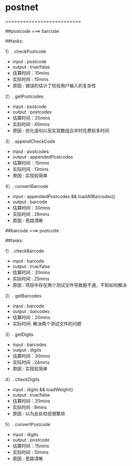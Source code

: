 # postnet
==========================

##postcode ===> barcode

##tasks:

1）. checkPostcode

+ input : postcode
+ output : true/false
+ 估算时间：10mins
+ 实际时间 : 15mins
+ 原因 : 错误的估计了校验用户输入的复杂性

2）. getPostcodes

+ input : postcode
+ output : postcodex
+ 估算时间：20mins
+ 实际时间 : 40mins
+ 原因 : 优化语句以及实现数组合并时花费较多时间

3）. appendCheckCode

+ input : postcodes
+ output : appendedPostcodes
+ 估算时间：15mins
+ 实际时间 : 13mins
+ 原因 : 实现较简单

4）. convertBarcode

+ input : appendedPostcodes && loadAllBarcodes()
+ output : barcode
+ 估算时间：30mins
+ 实际时间 : 28mins
+ 原因 : 思路清晰

##barcode ===> postcode

##tasks:

1）. checkBarcode

+ input : barcode
+ output : true/false
+ 估算时间：20mins
+ 实际时间 : 25mins
+ 原因 : 项目中存在两个测试文件导致跑不通，不知如何解决

2）. getBarcodes

+ input : barcode
+ output : barcodes
+ 估算时间：20mins
+ 实际时间: 解决两个测试文件的问题

3）. getDigits

+ input : barcodes
+ output : digits
+ 估算时间：30mins
+ 实际时间 : 24mins
+ 原因 : 实现较简单

4）. checkDigits

+ input : digits && loadWeight()
+ output : true/false
+ 估算时间：20mins
+ 实际时间 : 9mins
+ 原因 : 以为此处校验很繁琐

5）. convertPostcode

+ input : digits
+ output : postcode
+ 估算时间：15mins
+ 实际时间 : 10mins
+ 原因 : 思路清晰



